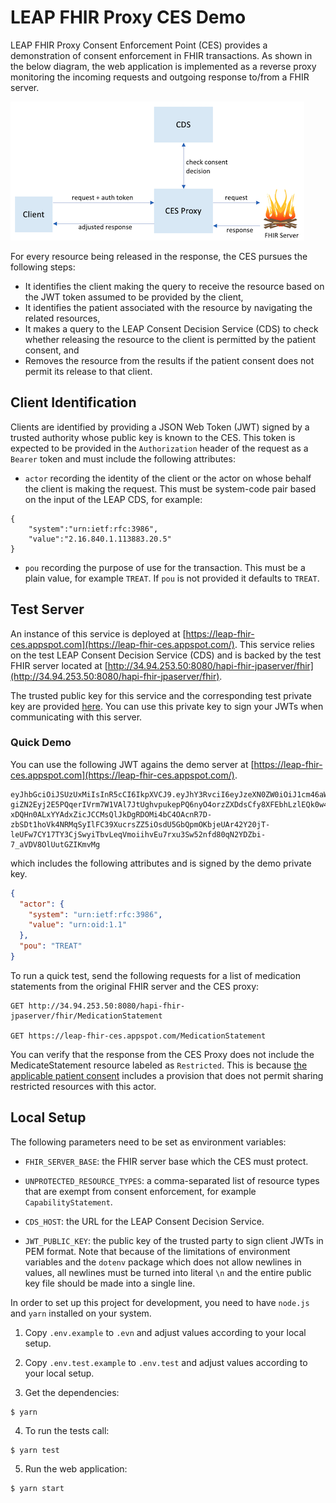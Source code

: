 # LEAP FHIR Proxy CES Demo
LEAP FHIR Proxy Consent Enforcement Point (CES) provides a demonstration of consent enforcement in FHIR transactions. As shown in the below diagram, the web application is implemented as a reverse proxy monitoring the incoming requests and outgoing response to/from a FHIR server. 

![Proxy CES](docs/assets/proxy.png?raw=true)

For every resource being released in the response, the CES pursues the following steps: 

- It identifies the client making the query to receive the resource based on the JWT token assumed to be provided by the client,
- It identifies the patient associated with the resource by navigating the related resources,
- It makes a query to the LEAP Consent Decision Service (CDS) to check whether releasing the resource to the client is permitted by the patient consent, and
- Removes the resource from the results if the patient consent does not permit its release to that client.

## Client Identification
Clients are identified by providing a JSON Web Token (JWT) signed by a trusted authority whose public key is known to the CES. This token is expected to be provided in the `Authorization` header of the request as a `Bearer` token and must include the following attributes:

- `actor` recording the identity of the client or the actor on whose behalf the client is making the request. This must be system-code pair based on the input of the LEAP CDS, for example:

```
{
    "system":"urn:ietf:rfc:3986",
    "value":"2.16.840.1.113883.20.5"
}
```

- `pou` recording the purpose of use for the transaction. This must be a plain value, for example `TREAT`. If `pou` is not provided it defaults to `TREAT`.

## Test Server
An instance of this service is deployed at [https://leap-fhir-ces.appspot.com](https://leap-fhir-ces.appspot.com/). This service relies on the test LEAP Consent Decision Service (CDS) and is backed by the test FHIR server located at [http://34.94.253.50:8080/hapi-fhir-jpaserver/fhir](http://34.94.253.50:8080/hapi-fhir-jpaserver/fhir). 

The trusted public key for this service and the corresponding test private key are provided [here](https://github.com/sdhealthconnect/leap-fhir-ces/tree/master/tests/fixtures). You can use this private key to sign your JWTs when communicating with this server.

### Quick Demo
You can use the following JWT agains the demo server at [https://leap-fhir-ces.appspot.com](https://leap-fhir-ces.appspot.com/).
```
eyJhbGciOiJSUzUxMiIsInR5cCI6IkpXVCJ9.eyJhY3RvciI6eyJzeXN0ZW0iOiJ1cm46aWV0ZjpyZmM6Mzk4NiIsInZhbHVlIjoidXJuOm9pZDoxLjEifSwicG91IjoiVFJFQVQiLCJpYXQiOjE1OTg1NjIzMjF9.NXaOuOhyX0YHqqX97kgCztYGYHJ3gsNF1gMk9AMSSoi9cMnurZCbNwGswr5OG5AdYKmeQmN5LvSyqY-giZN2Eyj2E5PQqerIVrm7W1VAl7JtUghvpukepPQ6nyO4orzZXDdsCfy8XFEbhLzlEQk0w4CRiRcYOtGK4-xDQHn0ALxYYAdxZicJCCMsQlJkDgRDOMi4bC4OAcnR7D-zbSDt1hoVk4NRMqSyIlFC39XucrsZZ5iOsdU5GbQpmOKbjeUAr42Y20jT-leUFw7CY17TY3CjSwyiTbvLeqVmoiihvEu7rxu3Sw52nfd80qN2YDZbi-7_aVDV8OlUutGZIKmvMg
```
which includes the following attributes and is signed by the demo private key.
```json
{
  "actor": {
    "system": "urn:ietf:rfc:3986",
    "value": "urn:oid:1.1"
  },
  "pou": "TREAT"
}
```

To run a quick test, send the following requests for a list of medication statements from the original FHIR server and the CES proxy:
```
GET http://34.94.253.50:8080/hapi-fhir-jpaserver/fhir/MedicationStatement

GET https://leap-fhir-ces.appspot.com/MedicationStatement
```

You can verify that the response from the CES Proxy does not include the MedicateStatement resource labeled as `Restricted`. This is because [the applicable patient consent](http://34.94.253.50:8080/hapi-fhir-jpaserver/fhir/Consent/105) includes a provision that does not permit sharing restricted resources with this actor.


## Local Setup
The following parameters need to be set as environment variables:

- `FHIR_SERVER_BASE`: the FHIR server base which the CES must protect.

- `UNPROTECTED_RESOURCE_TYPES`: a comma-separated list of resource types that are exempt from consent enforcement, for example `CapabilityStatement`.

- `CDS_HOST`: the URL for the LEAP Consent Decision Service. 

- `JWT_PUBLIC_KEY`: the public key of the trusted party to sign client JWTs in PEM format. Note that because of the limitations of environment variables and the `dotenv` package which does not allow newlines in values, all newlines must be turned into literal `\n` and the entire public key file should be made into a single line.

In order to set up this project for development, you need to have `node.js` and `yarn` installed on your system.

1. Copy `.env.example` to `.evn` and adjust values according to your local setup.

2. Copy `.env.test.example` to `.env.test` and adjust values according to your local setup.

3. Get the dependencies:

```
$ yarn
```
4. To run the tests call:

```
$ yarn test
```
5. Run the web application:

```
$ yarn start
```


